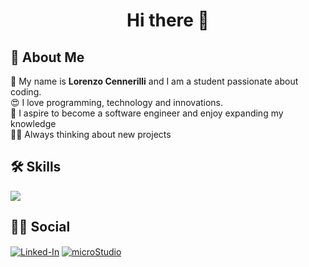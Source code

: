 <h1 align="center">Hi there 👋</h1>

<h2>💫 About Me</h2>
👋 My name is <b>Lorenzo Cennerilli</b> and I am a student passionate about coding.<br>
😍 I love programming, technology and innovations.<br>
📖 I aspire to become a software engineer and enjoy expanding my knowledge<br>
👨‍💻 Always thinking about new projects

<h2>🛠 Skills</h2>
<a href="https://skillicons.dev">
    <img src="https://skillicons.dev/icons?i=python,cpp,html,css,java,js,git,github,vscode,visualstudio" />
</a>

<h2>🤝🏻 Social</h2>
<a href="https://www.linkedin.com/in/lorenzo-cennerilli-a786a2290/" target="blank"><img align="center" src="https://img.shields.io/badge/Linked-In-1DA1F2?style=flat&logo=Linked-in&logoColor=white" alt="Linked-In"/></a>
<a href="https://microstudio.io/lollocenne/" target="blank"><img align="center" src="https://img.shields.io/badge/micro-Studio-1DA1F2" alt="microStudio"/></a>

<!--
**lollocenne/lollocenne** is a ✨ _special_ ✨ repository because its `README.md` (this file) appears on your GitHub profile.

Here are some ideas to get you started:

- 🔭 I’m currently working on ...
- 🌱 I’m currently learning ...
- 👯 I’m looking to collaborate on ...
- 🤔 I’m looking for help with ...
- 💬 Ask me about ...
- 📫 How to reach me: ...
- 😄 Pronouns: ...
- ⚡ Fun fact: ...
-->

